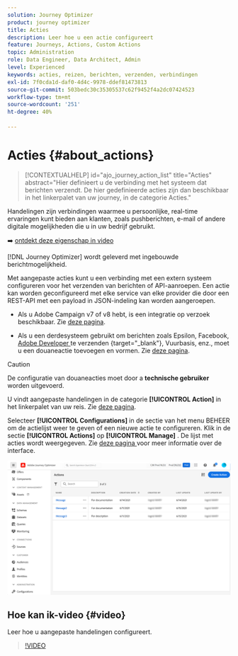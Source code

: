 ```yaml
---
solution: Journey Optimizer
product: journey optimizer
title: Acties
description: Leer hoe u een actie configureert
feature: Journeys, Actions, Custom Actions
topic: Administration
role: Data Engineer, Data Architect, Admin
level: Experienced
keywords: acties, reizen, berichten, verzenden, verbindingen
exl-id: 7f0cda1d-daf0-4d4c-9978-ddef81473813
source-git-commit: 503bedc30c35305537c62f9452f4a2dc07424523
workflow-type: tm+mt
source-wordcount: '251'
ht-degree: 40%

---
```


# Acties {#about_actions}

>[!CONTEXTUALHELP]
>id="ajo_journey_action_list"
>title="Acties"
>abstract="Hier definieert u de verbinding met het systeem dat berichten verzendt. De hier gedefinieerde acties zijn dan beschikbaar in het linkerpalet van uw journey, in de categorie Acties."

Handelingen zijn verbindingen waarmee u persoonlijke, real-time ervaringen kunt bieden aan klanten, zoals pushberichten, e-mail of andere digitale mogelijkheden die u in uw bedrijf gebruikt.

➡️ [ ontdekt deze eigenschap in video ](#video)

[!DNL Journey Optimizer] wordt geleverd met ingebouwde berichtmogelijkheid.

Met aangepaste acties kunt u een verbinding met een extern systeem configureren voor het verzenden van berichten of API-aanroepen. Een actie kan worden geconfigureerd met elke service van elke provider die door een REST-API met een payload in JSON-indeling kan worden aangeroepen.

* Als u Adobe Campaign v7 of v8 hebt, is een integratie op verzoek beschikbaar. Zie [deze pagina](../action/acc-action.md).

* Als u een derdesysteem gebruikt om berichten zoals Epsilon, Facebook, [ Adobe Developer ](https://developer.adobe.com) te verzenden {target="_blank"}, Vuurbasis, enz., moet u een douaneactie toevoegen en vormen. Zie [deze pagina](../action/about-custom-action-configuration.md).

>[!CAUTION]
>
>De configuratie van douaneacties moet door a **technische gebruiker** worden uitgevoerd.

U vindt aangepaste handelingen in de categorie **[!UICONTROL Action]** in het linkerpalet van uw reis. Zie [deze pagina](../building-journeys/about-journey-activities.md#action-activities).

Selecteer **[!UICONTROL Configurations]** in de sectie van het menu BEHEER om de actielijst weer te geven of een nieuwe actie te configureren. Klik in de sectie **[!UICONTROL Actions]** op **[!UICONTROL Manage]** . De lijst met acties wordt weergegeven. Zie [ deze pagina ](../start/user-interface.md) voor meer informatie over de interface.

![](assets/custom1.png)

## Hoe kan ik-video {#video}

Leer hoe u aangepaste handelingen configureert.

>[!VIDEO](https://video.tv.adobe.com/v/3428396?quality=12)
